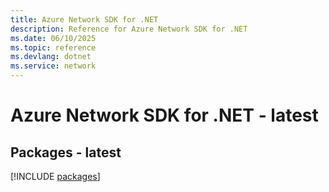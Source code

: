 ```yaml
---
title: Azure Network SDK for .NET
description: Reference for Azure Network SDK for .NET
ms.date: 06/10/2025
ms.topic: reference
ms.devlang: dotnet
ms.service: network
---
```

# Azure Network SDK for .NET - latest
## Packages - latest
[!INCLUDE [packages](network-index.md)]